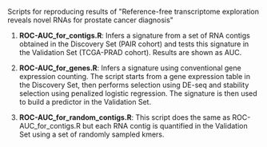 

Scripts for reproducing results of "Reference-free transcriptome exploration reveals novel RNAs for prostate cancer diagnosis"


 1. **ROC-AUC_for_contigs.R**: Infers a signature from a set of RNA contigs obtained in the Discovery Set (PAIR cohort) and tests this signature in the Validation Set (TCGA-PRAD cohort). Results are shown as AUC.

 2. **ROC-AUC_for_genes.R**: Infers a signature using conventional gene expression counting. The script starts from a gene expression table in the Discovery Set, then performs selection using DE-seq and stability selection using penalized logistic regression. The signature is then used to build a predictor in the Validation Set.

 3. **ROC-AUC_for_random_contigs.R**: This script does the same as ROC-AUC_for_contigs.R but each RNA contig is quantified in the Validation Set using a set of randomly sampled kmers.

